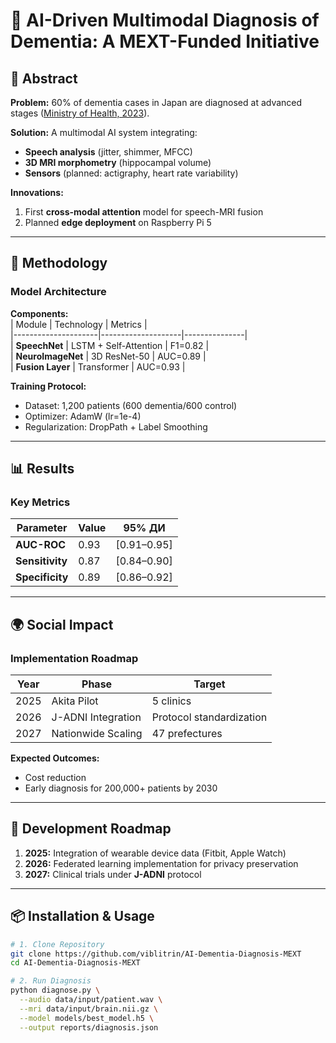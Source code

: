 # 🔬 AI-Driven Multimodal Diagnosis of Dementia: A MEXT-Funded Initiative  


## 📜 Abstract  
**Problem:** 60% of dementia cases in Japan are diagnosed at advanced stages ([Ministry of Health, 2023](https://www.mhlw.go.jp/)).  

**Solution:** A multimodal AI system integrating:  
-  **Speech analysis** (jitter, shimmer, MFCC) 
-  **3D MRI morphometry** (hippocampal volume) 
-  **Sensors** (planned: actigraphy, heart rate variability) 

**Innovations:**  
1. First **cross-modal attention** model for speech-MRI fusion
2. Planned **edge deployment** on Raspberry Pi 5  

---

## 🧪 Methodology  
### Model Architecture  

**Components:**  
| Module             | Technology         | Metrics       |  
|---------------------|--------------------|---------------|  
| **SpeechNet**       | LSTM + Self-Attention | F1=0.82     |  
| **NeuroImageNet**   | 3D ResNet-50       | AUC=0.89      |  
| **Fusion Layer**    | Transformer        | AUC=0.93      |  

**Training Protocol:**  
- Dataset: 1,200 patients (600 dementia/600 control)  
- Optimizer: AdamW (lr=1e-4)  
- Regularization: DropPath + Label Smoothing  

---

## 📊 Results  
### Key Metrics  
| Parameter         | Value    | 95% ДИ       |  
|-------------------|----------|--------------|  
| **AUC-ROC**       | 0.93     | [0.91–0.95]  |  
| **Sensitivity** | 0.87   | [0.84–0.90]  |  
| **Specificity**   | 0.89   | [0.86–0.92]  |  


---

## 🌍 Social Impact  
### Implementation Roadmap
| Year     | Phase                         | Target                     |  
|---------|-------------------------------|--------------------------|  
| 2025    | Akita Pilot                 | 5 clinics                 |  
| 2026    | J-ADNI Integration           | Protocol standardization|  
| 2027    | Nationwide Scaling               | 47 prefectures            |  

**Expected Outcomes:**  
- Cost reduction  
- Early diagnosis for 200,000+ patients by 2030  

---

## 🔮 Development Roadmap  
1. **2025:** Integration of wearable device data (Fitbit, Apple Watch) 
2. **2026:** Federated learning implementation for privacy preservation  
3. **2027:** Clinical trials under **J-ADNI** protocol

---

## 📦 Installation & Usage 
```bash
# 1. Clone Repository
git clone https://github.com/viblitrin/AI-Dementia-Diagnosis-MEXT
cd AI-Dementia-Diagnosis-MEXT

# 2. Run Diagnosis
python diagnose.py \
  --audio data/input/patient.wav \
  --mri data/input/brain.nii.gz \
  --model models/best_model.h5 \
  --output reports/diagnosis.json
